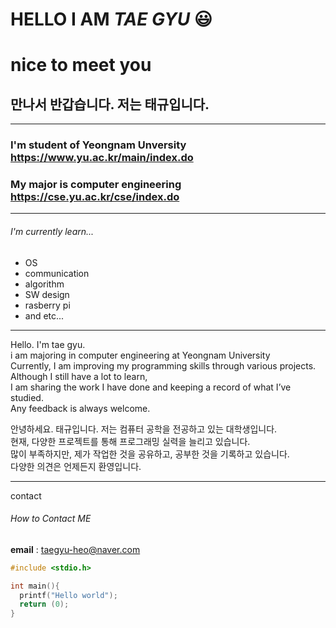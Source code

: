 # HELLO I AM ***TAE GYU*** 😃
# nice to meet you
## 만나서 반갑습니다. 저는 태규입니다.

<hr/>

### I'm student of Yeongnam Unversity <https://www.yu.ac.kr/main/index.do>
### My major is computer engineering <https://cse.yu.ac.kr/cse/index.do>

<hr/>

###### I'm currently learn...
  - OS
  - communication
  - algorithm
  - SW design
  - rasberry pi
  - and etc...

<hr/>

Hello. I'm tae gyu.<br/>
i am majoring in computer engineering at Yeongnam University<br/>
Currently, I am improving my programming skills through various projects.<br/>
Although I still have a lot to learn,<br/> 
I am sharing the work I have done and keeping a record of what I’ve studied.<br/>
Any feedback is always welcome.<br/>

안녕하세요. 태규입니다. 저는 컴퓨터 공학을 전공하고 있는 대학생입니다.<br/>
현재, 다양한 프로젝트를 통해 프로그래밍 실력을 늘리고 있습니다.<br/>
많이 부족하지만, 제가 작업한 것을 공유하고, 공부한 것을 기록하고 있습니다.<br/>
다양한 의견은 언제든지 환영입니다.<br/>

<hr/> contact 

###### How to Contact ME

**email** : taegyu-heo@naver.com


```c
#include <stdio.h>

int main(){
  printf("Hello world");
  return (0);
}
```
